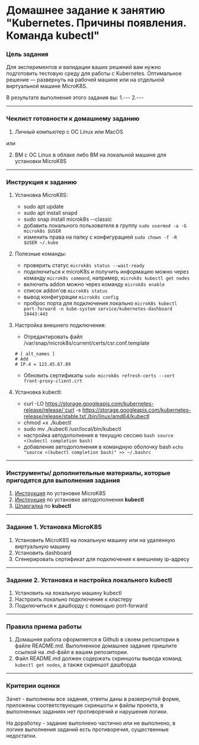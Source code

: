 # Домашнее задание к занятию "Kubernetes. Причины появления. Команда kubectl"

### Цель задания

Для экспериментов и валидации ваших решений вам нужно подготовить тестовую среду для работы с Kubernetes. Оптимальное решение — развернуть на рабочей машине или на отдельной виртуальной машине MicroK8S.

В результате выполнения этого задания вы:
1.---
2.---



------

### Чеклист готовности к домашнему заданию

1. Личный компьютер с ОС Linux или MacOS 

или

2. ВМ c ОС Linux в облаке либо ВМ на локальной машине для установки MicroK8S  

------

### Инструкция к заданию

1. Установка MicroK8S:
    - sudo apt update
    - sudo apt install snapd
    - sudo snap install microk8s --classic
    - добавить локального пользователя в группу `sudo usermod -a -G microk8s $USER`
    - изменить права на папку с конфигурацией `sudo chown -f -R $USER ~/.kube`

2. Полезные команды:
    - проверить статус `microk8s status --wait-ready`
    - подключиться к microK8s и получить информацию можно через команду `microk8s command`, например, `microk8s kubectl get nodes`
    - включить addon можно через команду `microk8s enable` 
    - список addon'ов `microk8s status`
    - вывод конфигурации `microk8s config`
    - проброс порта для подключения локально `microk8s kubectl port-forward -n kube-system service/kubernetes-dashboard 10443:443`

3. Настройка внешнего подключения:
    - Отредактировать файл /var/snap/microk8s/current/certs/csr.conf.template
    ```shell
    # [ alt_names ]
    # Add
    # IP.4 = 123.45.67.89
    ```
    - Обновить сертификаты `sudo microk8s refresh-certs --cert front-proxy-client.crt`

4. Установка kubectl:
    - curl -LO https://storage.googleapis.com/kubernetes-release/release/`curl -s https://storage.googleapis.com/kubernetes-release/release/stable.txt`/bin/linux/amd64/kubectl
    - chmod +x ./kubectl
    - sudo mv ./kubectl /usr/local/bin/kubectl 
    - настройка автодополнения в текущую сессию `bash source <(kubectl completion bash)`
    - добавление автодополнения в командную оболочку bash `echo "source <(kubectl completion bash)" >> ~/.bashrc`

------

### Инструменты/ дополнительные материалы, которые пригодятся для выполнения задания

1. [Инструкция](https://microk8s.io/docs/getting-started) по установке MicroK8S
2. [Инструкция](https://kubernetes.io/ru/docs/reference/kubectl/cheatsheet/#bash) по установке автодополнения **kubectl**
3. [Шпаргалка](https://kubernetes.io/ru/docs/reference/kubectl/cheatsheet/) по **kubectl**

------

### Задание 1. Установка MicroK8S

1. Установить MicroK8S на локальную машину или на удаленную виртуальную машину
2. Установить dashboard
3. Сгенерировать сертификат для подключения к внешнему ip-адресу

------

### Задание 2. Установка и настройка локального kubectl
1. Установить на локальную машину kubectl
2. Настроить локально подключение к кластеру
3. Подключиться к дашборду с помощью port-forward

------

### Правила приема работы

1. Домашняя работа оформляется в Github в своем репозитории в файле README.md. Выполненное домашнее задание пришлите ссылкой на .md-файл в вашем репозитории.
2. Файл README.md должен содержать скриншоты вывода команд `kubectl get nodes`, а также скриншот дашборда

------

### Критерии оценки
Зачет - выполнены все задания, ответы даны в развернутой форме, приложены соответствующие скриншоты и файлы проекта, в выполненных заданиях нет противоречий и нарушения логики.

На доработку - задание выполнено частично или не выполнено, в логике выполнения заданий есть противоречия, существенные недостатки.
